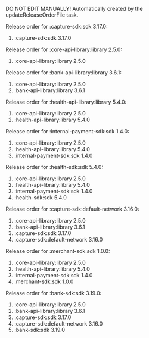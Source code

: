 DO NOT EDIT MANUALLY!
Automatically created by the updateReleaseOrderFile task.

Release order for :capture-sdk:sdk 3.17.0:
 1. :capture-sdk:sdk 3.17.0

Release order for :core-api-library:library 2.5.0:
 1. :core-api-library:library 2.5.0

Release order for :bank-api-library:library 3.6.1:
 1. :core-api-library:library 2.5.0
 2. :bank-api-library:library 3.6.1

Release order for :health-api-library:library 5.4.0:
 1. :core-api-library:library 2.5.0
 2. :health-api-library:library 5.4.0

Release order for :internal-payment-sdk:sdk 1.4.0:
 1. :core-api-library:library 2.5.0
 2. :health-api-library:library 5.4.0
 3. :internal-payment-sdk:sdk 1.4.0

Release order for :health-sdk:sdk 5.4.0:
 1. :core-api-library:library 2.5.0
 2. :health-api-library:library 5.4.0
 3. :internal-payment-sdk:sdk 1.4.0
 4. :health-sdk:sdk 5.4.0

Release order for :capture-sdk:default-network 3.16.0:
 1. :core-api-library:library 2.5.0
 2. :bank-api-library:library 3.6.1
 3. :capture-sdk:sdk 3.17.0
 4. :capture-sdk:default-network 3.16.0

Release order for :merchant-sdk:sdk 1.0.0:
 1. :core-api-library:library 2.5.0
 2. :health-api-library:library 5.4.0
 3. :internal-payment-sdk:sdk 1.4.0
 4. :merchant-sdk:sdk 1.0.0

Release order for :bank-sdk:sdk 3.19.0:
 1. :core-api-library:library 2.5.0
 2. :bank-api-library:library 3.6.1
 3. :capture-sdk:sdk 3.17.0
 4. :capture-sdk:default-network 3.16.0
 5. :bank-sdk:sdk 3.19.0

